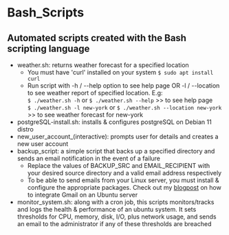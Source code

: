 # Bash_Scripts
## Automated scripts created with the Bash scripting language  
- weather.sh: returns weather forecast for a specified location  
    - You must have 'curl' installed on your system `$ sudo apt install curl`   
    - Run script with -h / --help option to see help page OR -l <location> / --location <location> to see weather report of specified location. E.g:  
      `$ ./weather.sh -h`  or `$ ./weather.sh --help` >> to see help page  
      `$ ./weather.sh -l new-york`  or  `$ ./weather.sh --location new-york` >> to see weather forecast for new-york   
- postgreSQL-install.sh: installs & configures postgreSQL on Debian 11 distro  
- new_user_account_(interactive): prompts user for details and creates a new user account  
- backup_script: a simple script that backs up a specified directory and sends an email notification in the event of a failure  
    - Replace the values of BACKUP_SRC and EMAIL_RECIPIENT with your desired source directory and a valid email address respectively  
    - To be able to send emails from your Linux server, you must install & configure the appropriate packages. Check out my [blogpost](https://medium.com/@anyagaladima_62348/integrate-gmail-with-an-ubuntu-server-by-lilian-galadima-4874356d406a) on how to integrate Gmail on an Ubuntu server
- monitor_system.sh: along with a cron job, this scripts monitors/tracks and logs the health & performance of an ubuntu system. It sets thresholds for CPU, memory, disk, I/O, plus network usage, and sends an email to the administrator if any of these thresholds are breached    
